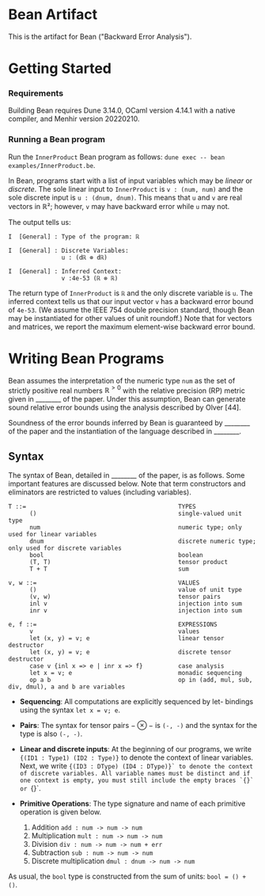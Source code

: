 # Bean Artifact

This is the artifact for Bean ("Backward Error Analysis").

# Getting Started

### Requirements
Building Bean requires Dune 3.14.0, OCaml version 4.14.1 with a native compiler, and Menhir version 20220210. 

### Running a Bean program

Run the `InnerProduct` Bean program as follows: `dune exec -- bean examples/InnerProduct.be`. 

In Bean, programs start with a list of input variables which may be *linear* or *discrete*. 
The sole linear input to `InnerProduct` is `v : (num, num)` and the sole discrete input is `u : (dnum, dnum)`.
This means that `u` and `v` are real vectors in ℝ²; however, `v` may have backward error while `u` may not.

The output tells us:
```
I  [General] : Type of the program: ℝ
               
I  [General] : Discrete Variables:
               u : (dℝ ⊗ dℝ)
               
I  [General] : Inferred Context:
               v :4e-53 (ℝ ⊗ ℝ)
```
The return type of `InnerProduct` is `ℝ` and the only discrete variable is `u`. 
The inferred context tells us that our input vector `v` has a backward error bound of `4e-53`.
(We assume the IEEE 754 double precision standard, though Bean may be instantiated for other values of unit roundoff.)
Note that for vectors and matrices, we report the maximum element-wise backward error bound. 

# Writing Bean Programs

Bean assumes the interpretation of the numeric type `num` as the set of strictly positive real numbers $\mathbb{R}^{>0}$ with the relative precision (RP) metric given in ________ of the paper. Under this assumption, Bean can generate sound relative error bounds using the analysis described by Olver [44]. 

Soundness of the error bounds inferred by Bean is guaranteed by ________ of the paper and the instantiation of the language described in ________. 

## Syntax

The syntax of Bean, detailed in ________ of the paper, is as follows. 
Some important features are discussed below. 
Note that term constructors and eliminators are restricted to values (including variables).

```
T ::=                                           TYPES
      ()                                        single-valued unit type
      num                                       numeric type; only used for linear variables
      dnum                                      discrete numeric type; only used for discrete variables
      bool                                      boolean
      (T, T)                                    tensor product
      T + T                                     sum

v, w ::=                                        VALUES
      ()                                        value of unit type
      (v, w)                                    tensor pairs
      inl v                                     injection into sum
      inr v                                     injection into sum

e, f ::=                                        EXPRESSIONS
      v                                         values
      let (x, y) = v; e                         linear tensor destructor
      let (x, y) = v; e                         discrete tensor destructor
      case v {inl x => e | inr x => f}          case analysis
      let x = v; e                              monadic sequencing
      op a b                                    op in (add, mul, sub, div, dmul), a and b are variables
```
- **Sequencing**: All computations are explicitly sequenced by let-
bindings using the syntax `let x = v; e`. 

- **Pairs**: The syntax for tensor pairs $− \otimes −$ is `(-, -)` and the syntax for the type is also `(-, -)`. 

- **Linear and discrete inputs**: At the beginning of our programs, we write `{(ID1 : Type1) (ID2 : Type)}` to denote the 
context of linear variables. Next, we write ``{(ID3 : DType) (ID4 : DType)}` to denote the context of discrete variables.
All variable names must be distinct and if one context is empty, you must still include the empty braces `{}` or ``{}`.

- **Primitive Operations**: The type signature and name of each primitive operation is given below. 
    
    1. Addition `add : num -> num -> num`
    2. Multiplication `mult : num -> num -> num`
    3. Division `div : num -> num -> num + err`
    4. Subtraction `sub : num -> num -> num`
    5. Discrete multiplication `dmul : dnum -> num -> num`

As usual, the `bool` type is constructed from the sum of units: `bool = () + ()`.
